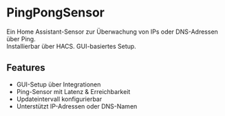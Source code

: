 # PingPongSensor

Ein Home Assistant-Sensor zur Überwachung von IPs oder DNS-Adressen über Ping.  
Installierbar über HACS. GUI-basiertes Setup.

## Features
- GUI-Setup über Integrationen
- Ping-Sensor mit Latenz & Erreichbarkeit
- Updateintervall konfigurierbar
- Unterstützt IP-Adressen oder DNS-Namen
